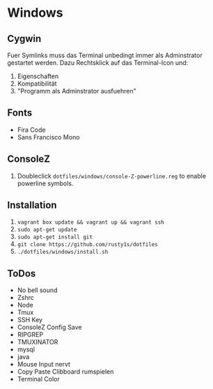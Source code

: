 # Windows

## Cygwin

Fuer Symlinks muss das Terminal unbedingt immer als Adminstrator gestartet werden.
Dazu Rechtsklick auf das Terminal-Icon und:
1. Eigenschaften
1. Kompatibilität
1. "Programm als Adminstrator ausfuehren"

## Fonts

* Fira Code
* Sans Francisco Mono

## ConsoleZ

1. Doubleclick `dotfiles/windows/console-Z-powerline.reg` to enable powerline symbols.

## Installation

1. `vagrant box update && vagrant up && vagrant ssh`
1. `sudo apt-get update`
1. `sudo apt-get install git`
1. `git clone https://github.com/rusty1s/dotfiles`
1. `./dotfiles/windows/install.sh`

## ToDos

* No bell sound
* Zshrc
* Node
* Tmux
* SSH Key
* ConsoleZ Config Save
* RIPGREP
* TMUXINATOR
* mysql
* java
* Mouse Input nervt
* Copy Paste Clibboard rumspielen
* Terminal Color
